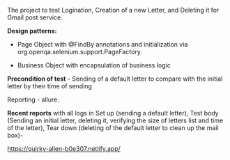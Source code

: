 The project to test Logination, Creation of a new Letter, and Deleting it for Gmail post service.

**Design patterns:**

 - Page Object with @FindBy annotations and initialization via org.openqa.selenium.support.PageFactory.
 
 -  Business Object with encapsulation of business logic 

**Precondition of test** - Sending of a default letter to compare with the initial letter by their time of sending                   

Reporting - allure.

**Recent reports** with all logs in Set up (sending a default letter), Test body (Sending an initial letter, deleting it, verifying the size of letters list and time of the letter), Tear down (deleting of the default letter to clean up the mail box)-

https://quirky-allen-b0e307.netlify.app/